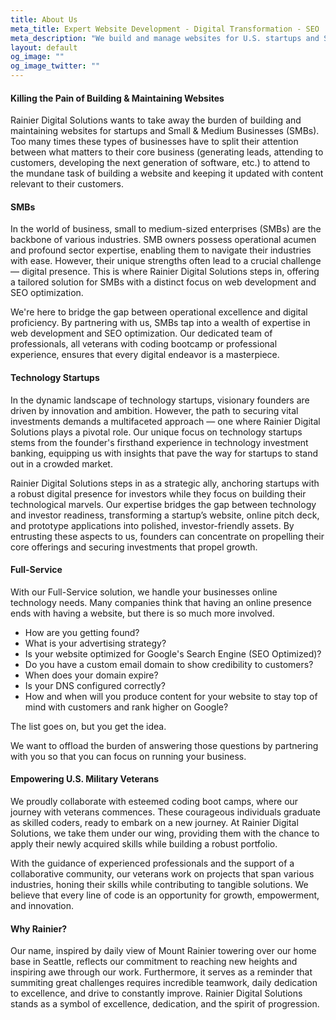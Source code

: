 ```yaml
---
title: About Us
meta_title: Expert Website Development - Digital Transformation - SEO | RDS
meta_description: "We build and manage websites for U.S. startups and SMBs so they can focus on what matters: running their business. Leave the tech hassle to us. Learn more."
layout: default
og_image: ""
og_image_twitter: ""
---
```

#### Killing the Pain of Building & Maintaining Websites

Rainier Digital Solutions wants to take away the burden of building and maintaining websites for startups and Small & Medium Businesses (SMBs). Too many times these types of businesses have to split their attention between what matters to their core business (generating leads, attending to customers, developing the next generation of software, etc.) to attend to the mundane task of building a website and keeping it updated with content relevant to their customers.

#### SMBs

In the world of business, small to medium-sized enterprises (SMBs) are the backbone of various industries. SMB owners possess operational acumen and profound sector expertise, enabling them to navigate their industries with ease. However, their unique strengths often lead to a crucial challenge — digital presence. This is where Rainier Digital Solutions steps in, offering a tailored solution for SMBs with a distinct focus on web development and SEO optimization.

We're here to bridge the gap between operational excellence and digital proficiency. By partnering with us, SMBs tap into a wealth of expertise in web development and SEO optimization. Our dedicated team of professionals, all veterans with coding bootcamp or professional experience, ensures that every digital endeavor is a masterpiece.

#### Technology Startups

In the dynamic landscape of technology startups, visionary founders are driven by innovation and ambition. However, the path to securing vital investments demands a multifaceted approach — one where Rainier Digital Solutions plays a pivotal role. Our unique focus on technology startups stems from the founder's firsthand experience in technology investment banking, equipping us with insights that pave the way for startups to stand out in a crowded market.

Rainier Digital Solutions steps in as a strategic ally, anchoring startups with a robust digital presence for investors while they focus on building their technological marvels. Our expertise bridges the gap between technology and investor readiness, transforming a startup’s website, online pitch deck, and prototype applications into polished, investor-friendly assets. By entrusting these aspects to us, founders can concentrate on propelling their core offerings and securing investments that propel growth.

#### Full-Service

With our Full-Service solution, we handle your businesses online technology needs. Many companies think that having an online presence ends with having a website, but there is so much more involved.

- How are you getting found?
- What is your advertising strategy?
- Is your website optimized for Google's Search Engine (SEO Optimized)?
- Do you have a custom email domain to show credibility to customers?
- When does your domain expire?
- Is your DNS configured correctly?
- How and when will you produce content for your website to stay top of mind with customers and rank higher on Google?

The list goes on, but you get the idea.

We want to offload the burden of answering those questions by partnering with you so that you can focus on running your business.

#### Empowering U.S. Military Veterans

We proudly collaborate with esteemed coding boot camps, where our journey with veterans commences. These courageous individuals graduate as skilled coders, ready to embark on a new journey. At Rainier Digital Solutions, we take them under our wing, providing them with the chance to apply their newly acquired skills while building a robust portfolio.

With the guidance of experienced professionals and the support of a collaborative community, our veterans work on projects that span various industries, honing their skills while contributing to tangible solutions. We believe that every line of code is an opportunity for growth, empowerment, and innovation.

#### Why Rainier?

Our name, inspired by daily view of Mount Rainier towering over our home base in Seattle, reflects our commitment to reaching new heights and inspiring awe through our work. Furthermore, it serves as a reminder that summiting great challenges requires incredible teamwork, daily dedication to excellence, and drive to constantly improve. Rainier Digital Solutions stands as a symbol of excellence, dedication, and the spirit of progression.
